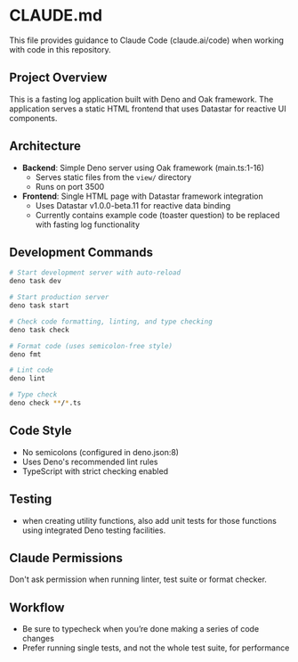 # CLAUDE.md

This file provides guidance to Claude Code (claude.ai/code) when working with code in this repository.

## Project Overview

This is a fasting log application built with Deno and Oak framework. The application serves a static HTML frontend that uses Datastar for reactive UI components.

## Architecture

- **Backend**: Simple Deno server using Oak framework (main.ts:1-16)
  - Serves static files from the `view/` directory
  - Runs on port 3500
- **Frontend**: Single HTML page with Datastar framework integration
  - Uses Datastar v1.0.0-beta.11 for reactive data binding
  - Currently contains example code (toaster question) to be replaced with fasting log functionality

## Development Commands

```bash
# Start development server with auto-reload
deno task dev

# Start production server
deno task start

# Check code formatting, linting, and type checking
deno task check

# Format code (uses semicolon-free style)
deno fmt

# Lint code
deno lint

# Type check
deno check **/*.ts
```

## Code Style

- No semicolons (configured in deno.json:8)
- Uses Deno's recommended lint rules
- TypeScript with strict checking enabled

## Testing

- when creating utility functions, also add unit tests for those functions using integrated Deno testing facilities.

## Claude Permissions

Don't ask permission when running linter, test suite or format checker.

## Workflow

- Be sure to typecheck when you’re done making a series of code changes
- Prefer running single tests, and not the whole test suite, for performance
